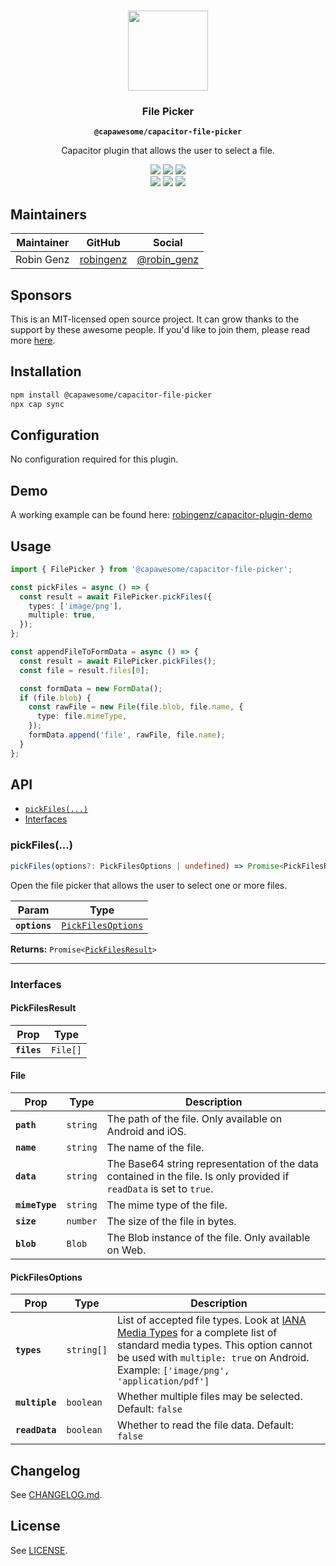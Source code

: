 <p align="center"><br><img src="https://avatars.githubusercontent.com/u/105555861" width="128" height="128" /></p>
<h3 align="center">File Picker</h3>
<p align="center"><strong><code>@capawesome/capacitor-file-picker</code></strong></p>
<p align="center">
  Capacitor plugin that allows the user to select a file.
</p>

<p align="center">
  <img src="https://img.shields.io/maintenance/yes/2022?style=flat-square" />
  <a href="https://github.com/capawesome-team/capacitor-file-picker/actions?query=workflow%3A%22CI%22"><img src="https://img.shields.io/github/workflow/status/capawesome-team/capacitor-file-picker/CI/main?style=flat-square" /></a>
  <a href="https://www.npmjs.com/package/@capawesome/capacitor-file-picker"><img src="https://img.shields.io/npm/l/@capawesome/capacitor-file-picker?style=flat-square" /></a>
<br>
  <a href="https://www.npmjs.com/package/@capawesome/capacitor-file-picker"><img src="https://img.shields.io/npm/dw/@capawesome/capacitor-file-picker?style=flat-square" /></a>
  <a href="https://www.npmjs.com/package/@capawesome/capacitor-file-picker"><img src="https://img.shields.io/npm/v/@capawesome/capacitor-file-picker?style=flat-square" /></a>
  <a href="https://github.com/capawesome-team"><img src="https://img.shields.io/badge/part%20of-capawesome-%234f46e5?style=flat-square" /></a>
</p>

## Maintainers

| Maintainer | GitHub                                    | Social                                        |
| ---------- | ----------------------------------------- | --------------------------------------------- |
| Robin Genz | [robingenz](https://github.com/robingenz) | [@robin_genz](https://twitter.com/robin_genz) |

## Sponsors

This is an MIT-licensed open source project.
It can grow thanks to the support by these awesome people.
If you'd like to join them, please read more [here](https://github.com/sponsors/capawesome-team).

<!-- sponsors --><!-- sponsors -->

## Installation

```bash
npm install @capawesome/capacitor-file-picker
npx cap sync
```

## Configuration

No configuration required for this plugin.

## Demo

A working example can be found here: [robingenz/capacitor-plugin-demo](https://github.com/robingenz/capacitor-plugin-demo)

## Usage

```typescript
import { FilePicker } from '@capawesome/capacitor-file-picker';

const pickFiles = async () => {
  const result = await FilePicker.pickFiles({
    types: ['image/png'],
    multiple: true,
  });
};

const appendFileToFormData = async () => {
  const result = await FilePicker.pickFiles();
  const file = result.files[0];

  const formData = new FormData();
  if (file.blob) {
    const rawFile = new File(file.blob, file.name, {
      type: file.mimeType,
    });
    formData.append('file', rawFile, file.name);
  }
};
```

## API

<docgen-index>

* [`pickFiles(...)`](#pickfiles)
* [Interfaces](#interfaces)

</docgen-index>

<docgen-api>
<!--Update the source file JSDoc comments and rerun docgen to update the docs below-->

### pickFiles(...)

```typescript
pickFiles(options?: PickFilesOptions | undefined) => Promise<PickFilesResult>
```

Open the file picker that allows the user to select one or more files.

| Param         | Type                                                          |
| ------------- | ------------------------------------------------------------- |
| **`options`** | <code><a href="#pickfilesoptions">PickFilesOptions</a></code> |

**Returns:** <code>Promise&lt;<a href="#pickfilesresult">PickFilesResult</a>&gt;</code>

--------------------


### Interfaces


#### PickFilesResult

| Prop        | Type                |
| ----------- | ------------------- |
| **`files`** | <code>File[]</code> |


#### File

| Prop           | Type                | Description                                                                                                          |
| -------------- | ------------------- | -------------------------------------------------------------------------------------------------------------------- |
| **`path`**     | <code>string</code> | The path of the file. Only available on Android and iOS.                                                             |
| **`name`**     | <code>string</code> | The name of the file.                                                                                                |
| **`data`**     | <code>string</code> | The Base64 string representation of the data contained in the file. Is only provided if `readData` is set to `true`. |
| **`mimeType`** | <code>string</code> | The mime type of the file.                                                                                           |
| **`size`**     | <code>number</code> | The size of the file in bytes.                                                                                       |
| **`blob`**     | <code>Blob</code>   | The Blob instance of the file. Only available on Web.                                                                |


#### PickFilesOptions

| Prop           | Type                  | Description                                                                                                                                                                                                                                                                   |
| -------------- | --------------------- | ----------------------------------------------------------------------------------------------------------------------------------------------------------------------------------------------------------------------------------------------------------------------------- |
| **`types`**    | <code>string[]</code> | List of accepted file types. Look at [IANA Media Types](https://www.iana.org/assignments/media-types/media-types.xhtml) for a complete list of standard media types. This option cannot be used with `multiple: true` on Android. Example: `['image/png', 'application/pdf']` |
| **`multiple`** | <code>boolean</code>  | Whether multiple files may be selected. Default: `false`                                                                                                                                                                                                                      |
| **`readData`** | <code>boolean</code>  | Whether to read the file data. Default: `false`                                                                                                                                                                                                                               |

</docgen-api>

## Changelog

See [CHANGELOG.md](https://github.com/capawesome-team/capacitor-file-picker/blob/main/CHANGELOG.md).

## License

See [LICENSE](https://github.com/capawesome-team/capacitor-file-picker/blob/main/LICENSE).
